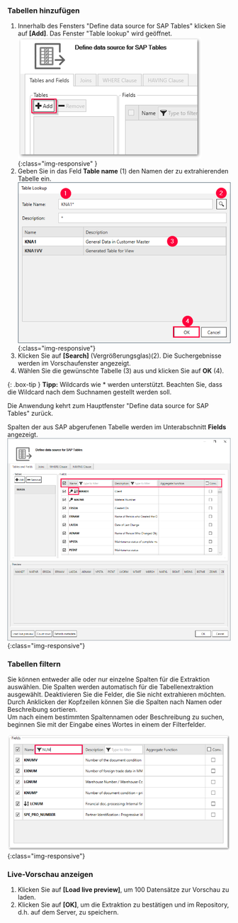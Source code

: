 ### Tabellen hinzufügen

1. Innerhalb des Fensters "Define data source for SAP Tables" klicken Sie auf **[Add]**. Das Fenster "Table lookup" wird geöffnet.
![Table-Lookup](/img/content/table/table_main-window_add.png){:class="img-responsive" }
2. Geben Sie in das Feld **Table name** (1) den Namen der zu extrahierenden Tabelle ein.
![Look-Up-Table](/img/content/table/table_look-up.png){:class="img-responsive"} <br/>
3. Klicken Sie auf **[Search]** (Vergrößerungsglas)(2).
Die Suchergebnisse werden im Vorschaufenster angezeigt.<br>
4. Wählen Sie die gewünschte Tabelle (3) aus und klicken Sie auf **OK** (4). <br>

{: .box-tip }
**Tipp:** Wildcards wie * werden unterstützt. Beachten Sie, dass die Wildcard nach dem Suchnamen gestellt werden soll.

Die Anwendung kehrt zum Hauptfenster "Define data source for SAP Tables" zurück. <br>

Spalten der aus SAP abgerufenen Tabelle werden im Unterabschnitt **Fields** angezeigt.  
![Table-Form](/img/content/table/table_fields_filter.png){:class="img-responsive"}


### Tabellen filtern

Sie können entweder alle oder nur einzelne Spalten für die Extraktion auswählen. Die Spalten werden automatisch für die Tabellenextraktion ausgewählt. Deaktivieren Sie die Felder, die Sie nicht extrahieren möchten.<br>
Durch Anklicken der Kopfzeilen können Sie die Spalten nach Namen oder Beschreibung sortieren. <br>
Um nach einem bestimmten Spaltennamen oder Beschreibung zu suchen, beginnen Sie mit der Eingabe eines Wortes in einem der Filterfelder.<br>

![Table-Main](/img/content/table/fields_filter-search.png){:class="img-responsive"}

### Live-Vorschau anzeigen

1. Klicken Sie auf **[Load live preview]**, um 100 Datensätze zur Vorschau zu laden.
2. Klicken Sie auf **[OK]**, um die Extraktion zu bestätigen und im Repository, d.h. auf dem Server, zu speichern.
